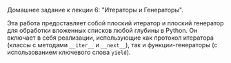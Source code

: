 Домашнее задание к лекции 6: "Итераторы и Генераторы".

Эта работа предоставляет собой плоский итератор и плоский генератор для обработки вложенных списков любой глубины в Python. Он включает в себя реализации, использующие как протокол итератора (классы с методами `__iter__` и `__next__`), так и функции-генераторы (с использованием ключевого слова `yield`).
